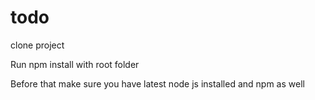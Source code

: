 # todo

clone project

Run npm install with root folder

Before that make sure you have latest node js installed and npm as well
